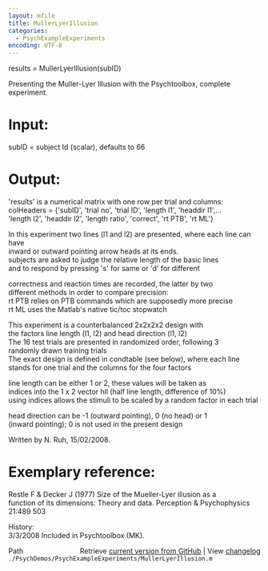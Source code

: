 ```yaml
---
layout: mfile
title: MullerLyerIllusion
categories:
  - PsychExampleExperiments
encoding: UTF-8
---
```


results = MullerLyerIllusion(subID)  

Presenting the Muller-Lyer Illusion with the Psychtoolbox, complete experiment.  

# Input:  

  subID = subject Id (scalar), defaults to 66  

# Output:  

  'results' is a numerical matrix with one row per trial and columns:  
  colHeaders = {'subID', 'trial no', 'trial ID', 'length l1', 'headdir l1',...  
  'length l2', 'headdir l2', 'length ratio', 'correct', 'rt PTB', 'rt ML'}  

In this experiment two lines (l1 and l2) are presented, where each line can have  
inward or outward pointing arrow heads at its ends.  
subjects are asked to judge the relative length of the basic lines  
and to respond by pressing 's' for same or 'd' for different  

correctness and reaction times are recorded, the latter by two  
different methods in order to compare precision:  
  rt PTB relies on PTB commands which are supposedly more precise  
  rt ML uses the Matlab's native tic/toc stopwatch  

This experiment is a counterbalanced 2x2x2x2 design with  
the factors line length (l1, l2) and head direction (l1, l2)  
  The 16 test trials are presented in randomized order, following 3  
randomly drawn training trials  
  The exact design is defined in condtable (see below), where each line  
stands for one trial and the columns for the four factors  

line length can be either 1 or 2, these values will be taken as  
indices into the 1 x 2 vector hll (half line length, difference of 10%)  
using indices allows the stimuli to be scaled by a random factor in each trial  

head direction can be -1 (outward pointing), 0 (no head) or 1  
(inward pointing); 0 is not used in the present design  


Written by N. Ruh, 15/02/2008.  

# Exemplary reference:  

  Restle F & Decker J (1977) Size of the Mueller-Lyer illusion as a  
  function of its dimensions: Theory and data. Perception & Psychophysics 21:489 503  

History:  
3/3/2008  Included in Psychtoolbox (MK).  


<div class="code_header" style="text-align:right;">
  <span style="float:left;">Path&nbsp;&nbsp;</span> <span class="counter">Retrieve <a href=
  "https://raw.github.com/Psychtoolbox-3/Psychtoolbox-3/beta/./PsychDemos/PsychExampleExperiments/MullerLyerIllusion.m">current version from GitHub</a> | View <a href=
  "https://github.com/Psychtoolbox-3/Psychtoolbox-3/commits/beta/./PsychDemos/PsychExampleExperiments/MullerLyerIllusion.m">changelog</a></span>
</div>
<div class="code">
  <code>./PsychDemos/PsychExampleExperiments/MullerLyerIllusion.m</code>
</div>
